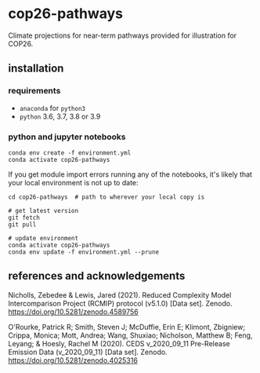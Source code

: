 # cop26-pathways
Climate projections for near-term pathways provided for illustration for COP26.

## installation

### requirements
- `anaconda` for `python3`
- `python` 3.6, 3.7, 3.8 or 3.9

### python and jupyter notebooks
```
conda env create -f environment.yml
conda activate cop26-pathways
```

If you get module import errors running any of the notebooks, it's likely that your local environment is not up to date:

```
cd cop26-pathways  # path to wherever your local copy is

# get latest version
git fetch
git pull

# update environment
conda activate cop26-pathways
conda env update -f environment.yml --prune
```

## references and acknowledgements

Nicholls, Zebedee & Lewis, Jared (2021). Reduced Complexity Model Intercomparison Project (RCMIP) protocol (v5.1.0) [Data set]. Zenodo. https://doi.org/10.5281/zenodo.4589756

O'Rourke, Patrick R; Smith, Steven J; McDuffie, Erin E; Klimont, Zbigniew; Crippa, Monica; Mott, Andrea; Wang, Shuxiao; Nicholson, Matthew B; Feng, Leyang; & Hoesly, Rachel M (2020). CEDS v_2020_09_11 Pre-Release Emission Data (v_2020_09_11) [Data set]. Zenodo. https://doi.org/10.5281/zenodo.4025316

